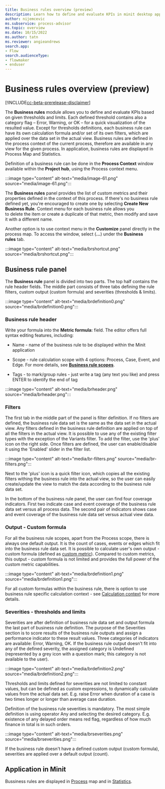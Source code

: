 ```yaml
---
title: Business rules overview (preview)
description: Learn how to define and evaluate KPIs in minit desktop application in process advisor.
author: nijemcevic
ms.subservice: process-advisor
ms.topic: overview
ms.date: 10/15/2022
ms.author: tatn
ms.reviewer: angieandrews
search.app:
- Flow
search.audienceType:
- flowmaker
- enduser
---
```


# Business rules overview (preview)

[!INCLUDE[cc-beta-prerelease-disclaimer](../includes/cc-beta-prerelease-disclaimer.md)]

The **Business rules** module allows you to define and evaluate KPIs based on given thresholds and limits. Each defined threshold contains also a category flag – Error, Warning, or OK – for a quick visualization of the resulted value. Except for thresholds definitions, each business rule can have its own calculation formula and/or set of its own filters, which are applied over the data set in the actual view. Business rules are defined in the process context of the current process, therefore are available in any view for the given process. In application, business rules are displayed in Process Map and Statistics.

Definition of a business rule can be done in the **Process Context** window available within the **Project hub**, using the Process context menu.

:::image type="content" alt-text="media/image-61.png" source="media/image-61.png":::

The **Business rules** panel provides the list of custom metrics and their properties defined in the context of this process. If there's no business rule defined yet, you're encouraged to create one by selecting **Create New Business Rule**. Context menu for each business rule allows you to delete the item or create a duplicate of that metric, then modify and save it with a different name.

Another option is to use context menu in the **Customize** panel directly in the process map. To access the window, select (**...**) under the **Business rules** tab.

:::image type="content" alt-text="media/brshortcut.png" source="media/brshortcut.png":::

## Business rule panel

The **Business rule** panel is divided into two parts. The top half contains the rule header fields. The middle part consists of three tabs defining the rule filters, custom output (custom formula) and severities (thresholds & limits).

:::image type="content" alt-text="media/brdefinition0.png" source="media/brdefinition0.png":::

### Business rule header

Write your formula into the **Metric formula:** field. The editor offers full syntax editing features, including:

- Name - name of the business rule to be displayed within the Minit application

- Scope - rule calculation scope with 4 options: Process, Case, Event, and Edge. For more details, see **[Business ](business-rule-scope.md)[r](business-rule-scope.md)[ule scopes](business-rule-scope.md)**.

- Tags - to mark/group rules - just write a tag (any text you like) and press ENTER to identify the end of tag

:::image type="content" alt-text="media/brheader.png" source="media/brheader.png":::

### Filters

The first tab in the middle part of the panel is filter definition. If no filters are defined, the business rule data set is the same as the data set in the actual view. Any filters defined in the business rule definition are applied on top of all the filters in the actual view. It is possible to use any of the existing filter types with the exception of the Variants filter. To add the filter, use the 'plus' icon on the right side. Once filters are defined, the user can enable/disable it using the 'Enabled' slider in the filter list.

:::image type="content" alt-text="media/br-filters.png" source="media/br-filters.png":::

Next to the 'plus' icon is a quick filter icon, which copies all the existing filters withing the business rule into the actual view, so the user can easily create/update the view to match the data according to the business rule data set.

In the bottom of the business rule panel, the user can find four coverage indicators. First two indicate case and event coverage of the business rule data set versus all process data. The second pair of indicators shows case and event coverage of the business rule data set versus actual view data.

### Output - Custom formula

For all the business rule scopes, apart from the Process scope, there is always one default output. It is the count of cases, events or edges which fit into the business rule data set. It is possible to calculate user's own output - custom formula (defined as [custom metric](custom-metrics.md)). Compared to custom metrics, this output - custom formula is not limited and provides the full power of the custom metric capabilities.

:::image type="content" alt-text="media/brdefinition1.png" source="media/brdefinition1.png":::

For all custom formulas within the business rule, there is option to use business rule specific calculation context - see [Calculation context](calculation-context.md) for more details.

### Severities - thresholds and limits

Severities are after definition of business rule data set and output formula the last part of business rule definition. The purpose of the Severities section is to score results of the business rule outputs and assign a performance indicator to these result values. Three categories of indicators are available: Error, Warning, OK. If the business rule output doesn't fit into any of the defined severity, the assigned category is Undefined (represented by a grey icon with a question mark; this category is not available to the user).

:::image type="content" alt-text="media/brdefinition2.png" source="media/brdefinition2.png":::

Thresholds and limits defined for severities are not limited to constant values, but can be defined as custom expressions, to dynamically calculate values from the actual data set. E.g. raise Error when duration of a case is two times longer or longer than average case duration.

Definition of the business rule severities is mandatory. The most simple definition is using operator Any and selecting the desired category. E.g. existence of any delayed order means red flag, regardless of how much finance in total is in such orders.

:::image type="content" alt-text="media/brseverities.png" source="media/brseverities.png":::

If the business rule doesn't have a defined custom output (custom formula), severities are applied over a default output (count).

## Application in Minit

Bussiness rules are displayed in [Process](business-rules-process-map.md) map and in [Statistics](business-rules-statistics.md).


